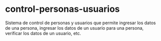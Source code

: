 # control-personas-usuarios
Sistema de control de personas y usuarios que permite ingresar los datos de una persona, ingresar los datos de un usuario para una persona, verificar los datos de un usuario, etc.
